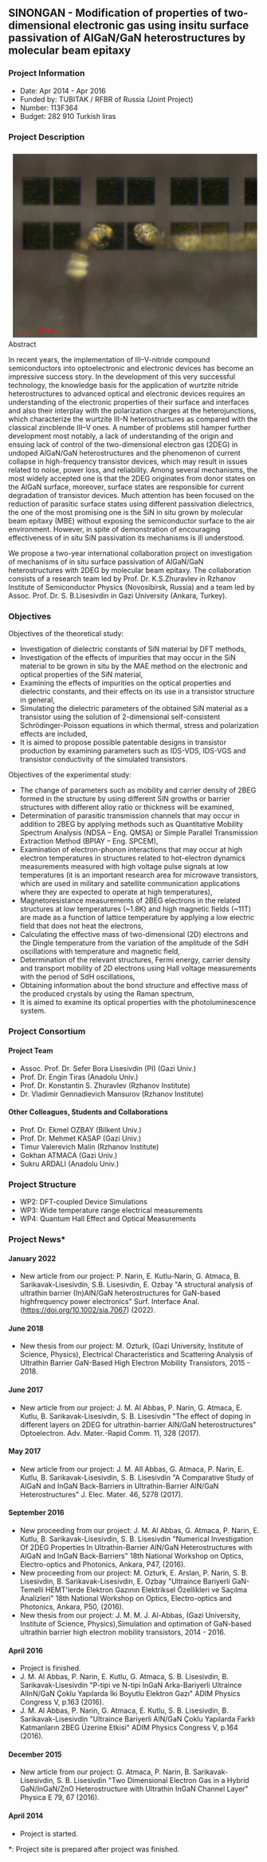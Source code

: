 ## SINONGAN - Modification of properties of two-dimensional electronic gas using insitu surface passivation of AlGaN/GaN heterostructures by molecular beam epitaxy

### Project Information
* Date: Apr 2014 - Apr 2016
* Funded by: TUBITAK / RFBR of Russia (Joint Project)
* Number: 113F364
* Budget: 282 910 Turkish liras

### Project Description

<img align="left" src="sinongan-proje.png">

Abstract

In recent years, the implementation of III–V-nitride compound semiconductors into optoelectronic and electronic devices has become an impressive success story. In the development of this very successful technology, the knowledge basis for the application of wurtzite nitride heterostructures to advanced optical and electronic devices requires an understanding of the electronic properties of their surface and interfaces and also their interplay with the polarization charges at the heterojunctions, which characterize the wurtzite III-N heterostructures as compared with the classical zincblende III–V ones. A number of problems still hamper further development most notably, a lack of understanding of the origin and ensuing lack of control of the two-dimensional electron gas (2DEG) in undoped AlGaN/GaN heterostructures and the phenomenon of current collapse in high-frequency transistor devices, which may result in issues related to noise, power loss, and reliability. Among several mechanisms, the most widely accepted one is that the 2DEG originates from donor states on the AlGaN surface, moreover, surface states are responsible for current degradation of transistor devices. Much attention has been focused on the reduction of parasitic surface states using different passivation dielectrics, the one of the most promising one is the SiN in situ grown by molecular beam epitaxy (MBE) without exposing the semiconductor surface to the air environment. However, in spite of demonstration of encouraging effectiveness of in situ SiN passivation its mechanisms is ill understood. 

We propose a two-year international collaboration project on investigation of mechanisms of in situ surface passivation of AlGaN/GaN heterostructures with 2DEG by molecular beam epitaxy. The collaboration consists of a research team led by Prof. Dr. K.S.Zhuravlev in Rzhanov Institute of Semiconductor Physics (Novosibirsk, Russia) and a team led by Assoc. Prof. Dr. S. B.Lisesivdin in Gazi University (Ankara, Turkey).

### Objectives

Objectives of the theoretical study:

* Investigation of dielectric constants of SiN material by DFT methods,
* Investigation of the effects of impurities that may occur in the SiN material to be grown in situ by the MAE method on the electronic and optical properties of the SiN material,
* Examining the effects of impurities on the optical properties and dielectric constants, and their effects on its use in a transistor structure in general,
* Simulating the dielectric parameters of the obtained SiN material as a transistor using the solution of 2-dimensional self-consistent Schrödinger-Poisson equations in which thermal, stress and polarization effects are included,
* It is aimed to propose possible patentable designs in transistor production by examining parameters such as IDS-VDS, IDS-VGS and transistor conductivity of the simulated transistors.

Objectives of the experimental study:

* The change of parameters such as mobility and carrier density of 2BEG formed in the structure by using different SiN growths or barrier structures with different alloy ratio or thickness will be examined,
* Determination of parasitic transmission channels that may occur in addition to 2BEG by applying methods such as Quantitative Mobility Spectrum Analysis (NDSA – Eng. QMSA) or Simple Parallel Transmission Extraction Method (BPIAY – Eng. SPCEM),
* Examination of electron-phonon interactions that may occur at high electron temperatures in structures related to hot-electron dynamics measurements measured with high voltage pulse signals at low temperatures (it is an important research area for microwave transistors, which are used in military and satellite communication applications where they are expected to operate at high temperatures),
* Magnetoresistance measurements of 2BEG electrons in the related structures at low temperatures (~1.8K) and high magnetic fields (~11T) are made as a function of lattice temperature by applying a low electric field that does not heat the electrons,
* Calculating the effective mass of two-dimensional (2D) electrons and the Dingle temperature from the variation of the amplitude of the SdH oscillations with temperature and magnetic field,
* Determination of the relevant structures, Fermi energy, carrier density and transport mobility of 2D electrons using Hall voltage measurements with the period of SdH oscillations,
* Obtaining information about the bond structure and effective mass of the produced crystals by using the Raman spectrum,
* It is aimed to examine its optical properties with the photoluminescence system.

### Project Consortium

#### Project Team
* Assoc. Prof. Dr. Sefer Bora Lisesivdin (PI) (Gazi Univ.)
* Prof. Dr. Engin Tiras (Anadolu Univ.)
* Prof. Dr. Konstantin S. Zhuravlev (Rzhanov Institute)
* Dr. Vladimir Gennadievich Mansurov (Rzhanov Institute)

#### Other Colleagues, Students and Collaborations
* Prof. Dr. Ekmel OZBAY (Bilkent Univ.)
* Prof. Dr. Mehmet KASAP (Gazi Univ.)
* Timur Valerevich Malin (Rzhanov Institute)
* Gokhan ATMACA (Gazi Univ.)
* Sukru ARDALI (Anadolu Univ.)


### Project Structure
* WP2: DFT-coupled Device Simulations
* WP3: Wide temperature range electrical measurements
* WP4: Quantum Hall Effect and Optical Measurements

### Project News*

#### January 2022
* New article from our project: P. Narin, E. Kutlu-Narin, G. Atmaca, B. Sarikavak-Lisesivdin, S.B. Lisesivdin, E. Ozbay "A structural analysis of ultrathin barrier (In)AlN/GaN heterostructures for GaN-based highfrequency power electronics" Surf. Interface Anal. (https://doi.org/10.1002/sia.7067) (2022).

#### June 2018
* New thesis from our project: M. Ozturk, (Gazi University, Institute of Science, Physics), Electrical Characteristics and Scattering Analysis of Ultrathin Barrier GaN-Based High Electron Mobility Transistors, 2015 - 2018.
#### June 2017
* New article from our project: J. M. Al Abbas, P. Narin, G. Atmaca, E. Kutlu, B. Sarikavak-Lisesivdin, S. B. Lisesivdin "The effect of doping in different layers on 2DEG for ultrathin-barrier AlN/GaN heterostructures" Optoelectron. Adv. Mater.-Rapid Comm. 11, 328 (2017).

#### May 2017
* New article from our project: J. M. All Abbas, G. Atmaca, P. Narin, E. Kutlu, B. Sarikavak-Lisesivdin, S. B. Lisesivdin "A Comparative Study of AlGaN and InGaN Back-Barriers in Ultrathin-Barrier AlN/GaN Heterostructures" J. Elec. Mater. 46, 5278 (2017).

#### September 2016
* New proceeding from our project: J. M. Al Abbas, G. Atmaca, P. Narin, E. Kutlu, B. Sarikavak-Lisesivdin, S. B. Lisesivdin "Numerical Investigation Of 2DEG Properties In Ultrathin-Barrier AlN/GaN Heterostructures with AlGaN and InGaN Back-Barriers" 18th National Workshop on Optics, Electro-optics and Photonics, Ankara, P47, (2016).
* New proceeding from our project: M. Ozturk, E. Arslan, P. Narin, S. B. Lisesivdin, B. Sarikavak-Lisesivdin, E. Ozbay "Ultraince Bariyerli GaN-Temelli HEMT'lerde Elektron Gazının Elektriksel Özellikleri ve Saçılma Analizleri" 18th National Workshop on Optics, Electro-optics and Photonics, Ankara, P50, (2016).
* New thesis from our project: J. M. M. J. Al-Abbas, (Gazi University, Institute of Science, Physics),Simulation and optimation
of GaN-based ultrathin barrier high electron mobility transistors, 2014 - 2016. 
#### April 2016
* Project is finished.
* J. M. Al Abbas, P. Narin, E. Kutlu, G. Atmaca, S. B. Lisesivdin, B. Sarikavak-Lisesivdin "P-tipi ve N-tipi InGaN Arka-Bariyerli Ultraince AlInN/GaN Çoklu Yapılarda İki Boyutlu Elektron Gazı" ADIM Physics Congress V, p.163 (2016).
* J. M. Al Abbas, P. Narin, G. Atmaca, E. Kutlu, S. B. Lisesivdin, B. Sarikavak-Lisesivdin "Ultraince Bariyerli AlN/GaN Çoklu Yapılarda Farklı Katmanların 2BEG Üzerine Etkisi" ADIM Physics Congress V, p.164 (2016).

#### December 2015
* New article from our project: G. Atmaca, P. Narin, B. Sarikavak-Lisesivdin, S. B. Lisesivdin "Two Dimensional Electron Gas in a Hybrid GaN/InGaN/ZnO Heterostructure with Ultrathin InGaN Channel Layer" Physica E 79, 67 (2016).

#### April 2014
* Project is started.

*: Project site is prepared after project was finished.
